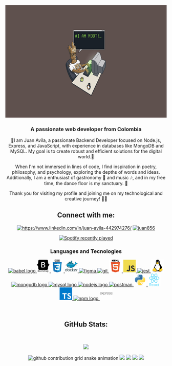 <p align="center">
  <img width="100%" height="350" src="./assets/815043.png">
</p>


<h3 align="center">A passionate web developer from Colombia</h3>
<p align="center">👋I am Juan Avila, a passionate Backend Developer focused on Node.js, Express, and JavaScript, with experience in databases like MongoDB and MySQL. My goal is to create robust and efficient solutions for the digital world.🌟
<p align="center">When I'm not immersed in lines of code, I find inspiration in poetry, philosophy, and psychology, exploring the depths of words and ideas. Additionally, I am a enthusiast of gastronomy 🍔 and music 🎶, and in my free time, the dance floor is my sanctuary. 💃</p>
<p align="center">Thank you for visiting my profile and joining me on my technological and creative journey! 🚀🎉</p>

<h2 align="center">Connect with me:</h2>
<p align="center">
<a href="https://linkedin.com/in/https://www.linkedin.com/in/juan-avila-442974276/" target="blank">
  <img align="center" src="https://raw.githubusercontent.com/rahuldkjain/github-profile-readme-generator/master/src/images/icons/Social/linked-in-alt.svg" alt="https://www.linkedin.com/in/juan-avila-442974276/" height="30" width="40" /></a>
<a href="https://discord.gg/juan856" target="blank">
  <img align="center" src="https://raw.githubusercontent.com/rahuldkjain/github-profile-readme-generator/master/src/images/icons/Social/discord.svg" alt="juan856" height="30" width="40" /></a>
  <div align="center">
  <a href="https://open.spotify.com/user/21zyegznxygu2mzcnxsvygrby">
    <img src="https://spotify-recently-played-readme.vercel.app/api?count=5&unique=false" alt="Spotify recently played"  />
  </a>
</div>
</p>

<h3 align="center">Languages and Tecnologies</h3>

<p align="center"> 
  <a href="https://babeljs.io/" target="_blank" rel="noreferrer"> 
     <img src="https://cdn.jsdelivr.net/gh/devicons/devicon/icons/babel/babel-original.svg" height="40" alt="babel logo"  />
  </a> 
  <a href="https://getbootstrap.com" target="_blank" rel="noreferrer"> 
    <img src="https://raw.githubusercontent.com/devicons/devicon/master/icons/bootstrap/bootstrap-plain-wordmark.svg" alt="bootstrap" width="40" height="40"/> 
  </a> 
  <a href="https://www.w3schools.com/css/" target="_blank" rel="noreferrer"> 
    <img src="https://raw.githubusercontent.com/devicons/devicon/master/icons/css3/css3-original-wordmark.svg" alt="css3" width="40" height="40"/> 
  </a> 
  <a href="https://www.docker.com/" target="_blank" rel="noreferrer"> 
    <img src="https://raw.githubusercontent.com/devicons/devicon/master/icons/docker/docker-original-wordmark.svg" alt="docker" width="40" height="40"/> 
  </a>
  <a href="https://www.figma.com/" target="_blank" rel="noreferrer"> 
    <img src="https://www.vectorlogo.zone/logos/figma/figma-icon.svg" alt="figma" width="40" height="40"/> 
  </a> 
  <a href="https://git-scm.com/" target="_blank" rel="noreferrer"> 
    <img src="https://www.vectorlogo.zone/logos/git-scm/git-scm-icon.svg" alt="git" width="40" height="40"/> 
  </a> 
  <a href="https://www.w3.org/html/" target="_blank" rel="noreferrer"> 
    <img src="https://raw.githubusercontent.com/devicons/devicon/master/icons/html5/html5-original-wordmark.svg" alt="html5" width="40" height="40"/> 
  </a> 
  <a href="https://developer.mozilla.org/en-US/docs/Web/JavaScript" target="_blank" rel="noreferrer"> 
    <img src="https://raw.githubusercontent.com/devicons/devicon/master/icons/javascript/javascript-original.svg" alt="javascript" width="40" height="40"/> 
  </a> 
  <a href="https://jestjs.io" target="_blank" rel="noreferrer"> 
    <img src="https://www.vectorlogo.zone/logos/jestjsio/jestjsio-icon.svg" alt="jest" width="40" height="40"/> 
  </a> 
  <a href="https://www.linux.org/" target="_blank" rel="noreferrer"> 
    <img src="https://raw.githubusercontent.com/devicons/devicon/master/icons/linux/linux-original.svg" alt="linux" width="40" height="40"/> 
  </a> 
  <a href="https://www.mongodb.com/" target="_blank" rel="noreferrer"> 
     <img src="https://cdn.jsdelivr.net/gh/devicons/devicon/icons/mongodb/mongodb-original.svg" height="40" alt="mongodb logo"  />
  </a> 
  <a href="https://www.mysql.com/" target="_blank" rel="noreferrer"> 
      <img src="https://cdn.jsdelivr.net/gh/devicons/devicon/icons/mysql/mysql-original.svg" height="40" alt="mysql logo"  />
  </a> 
  <a href="https://nodejs.org" target="_blank" rel="noreferrer"> 
     <img src="https://cdn.jsdelivr.net/gh/devicons/devicon/icons/nodejs/nodejs-original.svg" height="40" alt="nodejs logo"  />
  </a> 
  <a href="https://postman.com" target="_blank" rel="noreferrer"> 
    <img src="https://www.vectorlogo.zone/logos/getpostman/getpostman-icon.svg" alt="postman" width="40" height="40"/> 
  </a> 
  <a href="https://www.python.org" target="_blank" rel="noreferrer"> 
    <img src="https://raw.githubusercontent.com/devicons/devicon/master/icons/python/python-original.svg" alt="python" width="40" height="40"/> 
  </a> 
  <a href="https://reactjs.org/" target="_blank" rel="noreferrer"> 
    <img src="https://raw.githubusercontent.com/devicons/devicon/master/icons/react/react-original-wordmark.svg" alt="react" width="40" height="40"/> 
  </a> 
  <a href="https://www.typescriptlang.org/" target="_blank" rel="noreferrer"> 
    <img src="https://raw.githubusercontent.com/devicons/devicon/master/icons/typescript/typescript-original.svg" alt="typescript" width="40" height="40"/> 
  </a>
  <a href="https://https://www.npmjs.com//" target="_blank" rel="noreferrer"> 
    <img src="https://cdn.jsdelivr.net/gh/devicons/devicon/icons/npm/npm-original-wordmark.svg" height="40" alt="npm logo"  />
  </a>
  <a href="https://expressjs.com" target="_blank" rel="noreferrer"> 
    <img src="https://raw.githubusercontent.com/devicons/devicon/master/icons/express/express-original-wordmark.svg" alt="express" width="40" height="40"/> 
  </a> 
</p>

<br>

<h2 align="center">GitHub Stats:</h2>

<br>

<p align="center"> <a href="https://github.com/ryo-ma/github-profile-trophy"><img src="https://github-profile-trophy.vercel.app/?username=JuanDavidAvilaRaveloCampus&column=7&margin-h=15&no-frame=true&theme=gruvbox&no-bg=true"/></a></p>


<div align="center">
<picture style="jutify">
  <source media="(prefers-color-scheme: dark)" srcset="https://raw.githubusercontent.com/JuanDavidAvilaRaveloCampus/JuanDavidAvilaRaveloCampus/output/github-contribution-grid-snake-dark.svg">
  <img alt="github contribution grid snake animation" src="https://raw.githubusercontent.com/JuanDavidAvilaRaveloCampus/JuanDavidAvilaRaveloCampus/output/github-contribution-grid-snake.svg">
</picture>  
  <img width="355" src="https://github-readme-stats.vercel.app/api/top-langs/?username=JuanDavidAvilaRaveloCampus&layout=compact&theme=codeSTACKr"/>
  <img width="450" src="https://github-readme-stats.vercel.app/api?username=juandavidavilaravelocampus&count_private=false&show_icons=true&theme=codeSTACKr" />  
  <img width="600" src="https://streak-stats.demolab.com/?user=juandavidavilaravelocampus&theme=codeSTACKr&hide_border=true"/>
  
  <img width="930" src="https://github-readme-activity-graph.vercel.app/graph?username=JuanDavidAvilaRaveloCampus&bg_color=09131b&color=ff6546&line=ff652f&point=6d2d1d&area=true&hide_border=true" />
</div>
<a align="center" href="https://github.com/juandavidavilaravelocampus/github-stats"></a>
</div>

